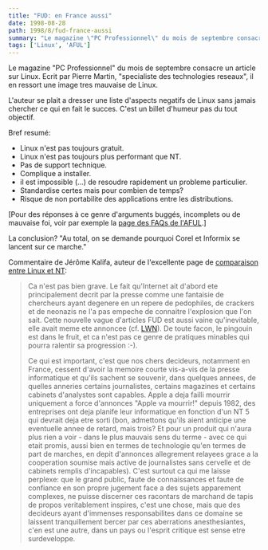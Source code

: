 ```yaml
---
title: "FUD: en France aussi"
date: 1998-08-28
path: 1998/8/fud-france-aussi
summary: "Le magazine \"PC Professionnel\" du mois de septembre consacre un article sur Linux."
tags: ['Linux', 'AFUL']
---
```


<P>
Le magazine "PC Professionnel" du mois de septembre consacre un article
sur Linux.  Ecrit par Pierre Martin, "specialiste des technologies
reseaux", il en ressort une image tres mauvaise de Linux.
</P>

<P>
L'auteur se plait a dresser une liste d'aspects negatifs de Linux sans
jamais chercher ce qui en fait le succes. C'est un billet d'humeur pas
du tout objectif.
</P>

<P>
Bref resumé:
</P>

<UL>

<LI>Linux n'est pas toujours gratuit.
<LI>Linux n'est pas toujours plus performant que NT.
<LI>Pas de support technique.
<LI>Complique a installer.
<LI>il est impossible (...) de resoudre rapidement un probleme
particulier.
<LI>Standardise certes mais pour combien de temps?
<LI>Risque de non portabilite des applications entre les distributions.
</UL>

<P>
[Pour des réponses à ce genre d'arguments buggés, incomplets ou de
mauvaise foi, voir par exemple la <A HREF="http://www.aful.org/faqs/">page
des FAQs de l'AFUL</A>.]
</P>

<P>
La conclusion?  "Au total, on se demande pourquoi Corel et Informix se
lancent sur ce marche."
</P>

<P>
Commentaire de Jérôme Kalifa, auteur de l'excellente page de
<A HREF="http://www.linux-center.org/articles/9807/NT.html">comparaison
entre Linux et NT</A>:
</P>

<BLOCKQUOTE>
<P>
Ca n'est pas bien grave. Le fait qu'Internet ait d'abord ete
principalement decrit par la presse comme une fantaisie de chercheurs
ayant degenere en un repere de pedophiles, de crackers et de neonazis ne
l'a pas empeche de connaitre l'explosion que l'on sait. Cette nouvelle
vague d'articles FUD est aussi vaine qu'inevitable, elle avait meme
ete annoncee (cf. <A HREF="http://lwn.net/">LWN</A>). De toute facon,
le pingouin est dans le fruit, et ca n'est pas ce genre de pratiques
minables qui pourra ralentir sa progression :-).
</P>

<P>
Ce qui est important, c'est que nos chers decideurs, notamment en
France, cessent d'avoir la memoire courte vis-a-vis de la presse
informatique et qu'ils sachent se souvenir, dans quelques annees, de
quelles anneries certains journalistes, certains magazines et certains
cabinets d'analystes sont capables. Apple a deja failli mourrir
uniquement a force d'annonces "Apple va mourrir!" depuis 1982, des
entreprises ont deja planife leur informatique en fonction d'un NT 5
qui devrait deja etre sorti (bon, admettons qu'ils aient anticipe une
eventuelle annee de retard, mais trois? Et pour un produit qui n'aura
plus rien a voir - dans le plus mauvais sens du terme - avec ce qui
etait promis, aussi bien en termes de technologie qu'en termes de part
de marches, en depit d'annonces allegrement relayees grace a la
cooperation soumise mais active de journalistes sans cervelle et de
cabinets remplis d'incapables). C'est surtout ca qui me laisse
perplexe: que le grand public, faute de connaissances et faute de
confiance en son propre jugement face a des sujets apparement
complexes, ne puisse discerner ces racontars de marchand de tapis de
propos veritablement inspires, c'est une chose, mais que des decideurs
ayant d'immenses responsabilites dans ce domaine se laissent
tranquillement bercer par ces aberrations anesthesiantes, c'en est une
autre, dans un pays ou l'esprit critique est sense etre surdeveloppe.
</P>

</BLOCKQUOTE>


